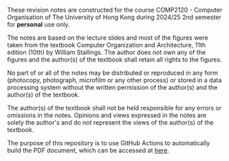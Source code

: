 These revision notes are constructed for the course COMP2120 - Computer Organisation
of The University of Hong Kong during 2024/25 2nd semester for **personal** use only.

The notes are based on the lecture slides and most of the figures were taken from the
textbook Computer Organization and Architecture, 11th edition (10th) by William Stallings.
The author does not own any of the figures and the author(s) of the textbook shall
retain all rights to the figures.

No part of or all of the notes may be distributed or reproduced in any form (photocopy,
photograph, microfilm or any other process) or stored in a data processing system
without the written permission of the author(s) and the author(s) of the textbook.

The author(s) of the textbook shall not be held responsible for any errors or omissions
in the notes. Opinions and views expressed in the notes are solely the author's and
do not represent the views of the author(s) of the textbook.

The purpose of this repository is to use GitHub Actions to automatically build the
PDF document, which can be accessed at 
[here](https://shingzhanho.github.io/COMP2120-Notes/).